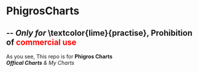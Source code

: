 # PhigrosCharts
--
*Only for* \textcolor{lime}{practise}, **Prohibition of** <span style="color:red;">commercial use</span>
--
As you see, This repo is for **Phigros Charts**<br>
***Offical Charts** & My Charts*
